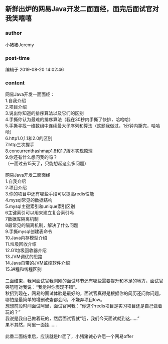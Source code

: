 ## 新鲜出炉的网易Java开发二面面经，面完后面试官对我笑嘻嘻
### author 
小猪猪Jeremy
### post-time 

编辑于  2019-08-20 14:02:46
### content 
<div class="post-topic-des nc-post-content">
 <div>
  网易Java开发一面面经：
 </div>
 <div>
  1.自我介绍
 </div>
 <div>
  2.项目介绍
 </div>
 <div>
  3.说出你知道的排序算法以及它们的区别
 </div>
 <div>
  4.手撕你认为最难的排序算法（我在30秒内手撕了快排，哈哈哈）
 </div>
 <div>
  5.手撕寻找一维数组中连续最大子序列和算法（这题我做过，1分钟内撕完，哈哈哈）
 </div>
 <div>
  6.http1.0,1.1和2.0的区别
 </div>
 <div>
  7.http三次握手
 </div>
 <div>
  8.concurrenthashmap1.8和1.7版本实现原理
 </div>
 <div>
  9.你还有什么想问我的吗？
 </div>
 <div>
  （一面过去15天了，只能想起这么多问题）
 </div>
 <div>
  <br/>
 </div>
 <div>
  网易Java开发二面面经
 </div>
 <div>
  1.自我介绍
 </div>
 <div>
  2.项目介绍
 </div>
 <div>
  3.你的项目中还有哪些手段可以提高redis性能
 </div>
 <div>
  4.mysql常见的数据结构
 </div>
 <div>
  5.mysql主键索引和unique索引区别
 </div>
 <div>
  6主键索引可以用来建立复合索引吗
 </div>
 <div>
  7数据库隔离机制
 </div>
 <div>
  8最常见的隔离机制，解决了什么问题
 </div>
 <div>
  9.手撕mysql创建表命令
 </div>
 <div>
  10.Java内存模型介绍
 </div>
 <div>
  11.垃圾回收介绍
 </div>
 <div>
  12.G1垃圾回收器介绍
 </div>
 <div>
  13.JVM调优的思路
 </div>
 <div>
  14.Java自带的JVM监控软件介绍
 </div>
 <div>
  15.进程和线程区别
 </div>
 <div>
  <br/>
 </div>
 <div>
  二面结束，我问面试官我刚刚的面试环节还有哪些需要提升和不足的地方，面试官笑嘻嘻对我说：“我觉得你表现不错”。
 </div>
 <div>
  秋招到现在，网易的面试体验是最好的，面试官真得是根据你的简历还问你问题，哪怕是最简单的增删改查都会问，不嫌弃项目low。
 </div>
 <div>
  想想前段时间面试阿里，面试官问我：“你这个redis项目是实习项目还是自己做着玩的？”
 </div>
 <div>
  我说是我自己做着玩的，然后面试官就“哦，我们今天面试就到这......”
 </div>
 <div>
  果不其然，阿里一面挂......
 </div>
 <div>
  <br/>
 </div>
 <div>
  此番二面结束后，应该就是hr面了，小猪猪诚心许愿一个网易offer
 </div>
</div>
